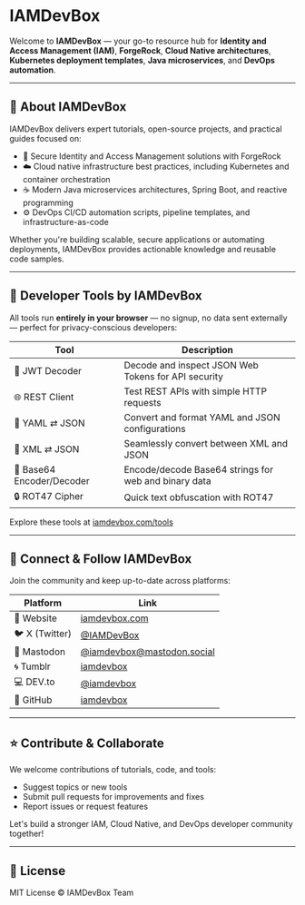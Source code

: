 # IAMDevBox

Welcome to **IAMDevBox** — your go-to resource hub for **Identity and Access Management (IAM)**, **ForgeRock**, **Cloud Native architectures**, **Kubernetes deployment templates**, **Java microservices**, and **DevOps automation**.

---

## 🚀 About IAMDevBox

IAMDevBox delivers expert tutorials, open-source projects, and practical guides focused on:

- 🔐 Secure Identity and Access Management solutions with ForgeRock  
- ☁️ Cloud native infrastructure best practices, including Kubernetes and container orchestration  
- ☕ Modern Java microservices architectures, Spring Boot, and reactive programming  
- ⚙️ DevOps CI/CD automation scripts, pipeline templates, and infrastructure-as-code  

Whether you're building scalable, secure applications or automating deployments, IAMDevBox provides actionable knowledge and reusable code samples.

---

## 🔧 Developer Tools by IAMDevBox

All tools run **entirely in your browser** — no signup, no data sent externally — perfect for privacy-conscious developers:

| Tool                     | Description                                               |
|--------------------------|-----------------------------------------------------------|
| 🔐 JWT Decoder           | Decode and inspect JSON Web Tokens for API security      |
| 🌐 REST Client           | Test REST APIs with simple HTTP requests                  |
| 📄 YAML ⇄ JSON           | Convert and format YAML and JSON configurations           |
| 📄 XML ⇄ JSON            | Seamlessly convert between XML and JSON                   |
| 🔢 Base64 Encoder/Decoder | Encode/decode Base64 strings for web and binary data     |
| 🔒 ROT47 Cipher          | Quick text obfuscation with ROT47                          |

Explore these tools at [iamdevbox.com/tools](https://iamdevbox.com/tools)

---

## 🔗 Connect & Follow IAMDevBox

Join the community and keep up-to-date across platforms:

| Platform         | Link                                           |
|------------------|------------------------------------------------|
| 🔵 Website       | [iamdevbox.com](https://iamdevbox.com)          |
| 🐦 X (Twitter)    | [@IAMDevBox](https://twitter.com/IAMDevBox)     |
| 🐘 Mastodon      | [@iamdevbox@mastodon.social](https://mastodon.social/@iamdevbox) |
| 🌀 Tumblr        | [iamdevbox](https://iamdevbox.tumblr.com)       |
| 💻 DEV.to        | [@iamdevbox](https://dev.to/iamdevbox)           |
| 🐙 GitHub        | [iamdevbox](https://github.com/iamdevbox)         |

---

## ⭐ Contribute & Collaborate

We welcome contributions of tutorials, code, and tools:

- Suggest topics or new tools  
- Submit pull requests for improvements and fixes  
- Report issues or request features  

Let's build a stronger IAM, Cloud Native, and DevOps developer community together!

---

## 📜 License

MIT License © IAMDevBox Team

